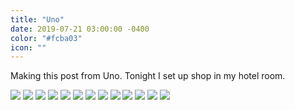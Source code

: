 ```yaml
---
title: "Uno"
date: 2019-07-21 03:00:00 -0400
color: "#fcba03"
icon: ""
---
```


Making this post from Uno. Tonight I set up shop in my hotel room.

![](https://files.elliott.computer/images/uno-1.jpg)
![](https://files.elliott.computer/images/uno-2.jpg)
![](https://files.elliott.computer/images/uno-3.jpg)
![](https://files.elliott.computer/images/uno-4.jpg)
![](https://files.elliott.computer/images/uno-5.jpg)
![](https://files.elliott.computer/images/uno-6.jpg)
![](https://files.elliott.computer/images/uno-7.jpg)
![](https://files.elliott.computer/images/uno-8.jpg)
![](https://files.elliott.computer/images/uno-9.jpg)
![](https://files.elliott.computer/images/uno-10.jpg)
![](https://files.elliott.computer/images/uno-11.jpg)
![](https://files.elliott.computer/images/uno-12.jpg)
![](https://files.elliott.computer/images/uno-13.jpg)